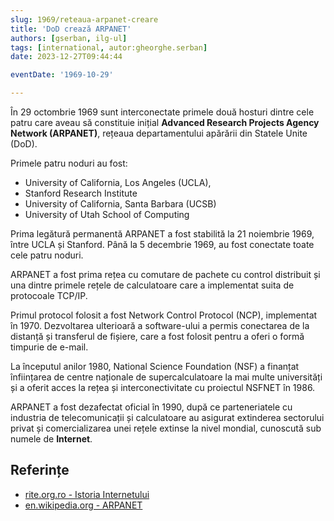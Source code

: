 ```yaml
---
slug: 1969/reteaua-arpanet-creare
title: 'DoD crează ARPANET'
authors: [gserban, ilg-ul]
tags: [international, autor:gheorghe.serban]
date: 2023-12-27T09:44:44

eventDate: '1969-10-29'

---
```


În 29 octombrie 1969 sunt interconectate primele două hosturi dintre cele
patru care aveau să constituie inițial **Advanced Research Projects
Agency Network (ARPANET)**, rețeaua departamentului apărării din
Statele Unite (DoD).

<!-- truncate -->

Primele patru noduri au fost:

- University of California, Los Angeles (UCLA),
- Stanford Research Institute
- University of California, Santa Barbara (UCSB)
- University of Utah School of Computing

Prima legătură permanentă ARPANET a fost stabilită la 21 noiembrie 1969,
între UCLA și Stanford. Până la 5 decembrie 1969, au fost conectate
toate cele patru noduri.

ARPANET a fost prima rețea cu comutare de pachete cu control distribuit
și una dintre primele rețele de calculatoare care a implementat suita
de protocoale TCP/IP.

Primul protocol folosit a fost  Network Control Protocol (NCP), implementat
în 1970. Dezvoltarea ulterioară a software-ului a permis conectarea
de la distanță și transferul de fișiere, care a fost folosit pentru
a oferi o formă timpurie de e-mail.

La începutul anilor 1980, National Science Foundation (NSF) a finanțat
înființarea de centre naționale de supercalculatoare la mai multe
universități și a oferit acces la rețea și interconectivitate
cu proiectul NSFNET în 1986.

ARPANET a fost dezafectat oficial în 1990, după ce parteneriatele
cu industria de telecomunicații și calculatoare au asigurat extinderea
sectorului privat și comercializarea unei rețele extinse
la nivel mondial, cunoscută sub numele de **Internet**.

## Referințe

- [rite.org.ro - Istoria Internetului](https://rite.org.ro/istoria-internetului/)
- [en.wikipedia.org - ARPANET](https://en.wikipedia.org/wiki/ARPANET)
